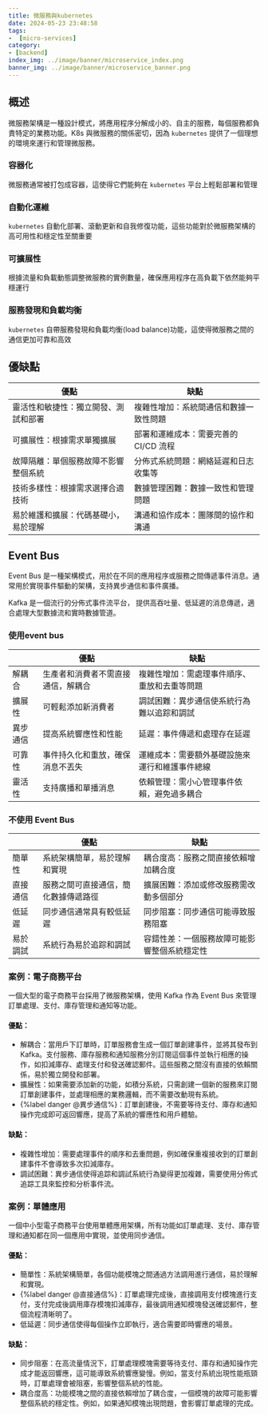```yaml
---
title: 微服務與kubernetes
date: 2024-05-23 23:48:58
tags:
-  [micro-services]
category:
- [backend]
index_img: ../image/banner/microservice_index.png
banner_img: ../image/banner/microservice_banner.png
---
```

## 概述

微服務架構是一種設計模式，將應用程序分解成小的、自主的服務，每個服務都負責特定的業務功能。K8s 與微服務的關係密切，因為 `kubernetes` 提供了一個理想的環境來運行和管理微服務。

### 容器化

微服務通常被打包成容器，這使得它們能夠在 `kubernetes` 平台上輕鬆部署和管理

### 自動化運維

`kubernetes` 自動化部署、滾動更新和自我修復功能，這些功能對於微服務架構的高可用性和穩定性至關重要

### 可擴展性

根據流量和負載動態調整微服務的實例數量，確保應用程序在高負載下依然能夠平穩運行

### 服務發現和負載均衡

`kubernetes` 自帶服務發現和負載均衡(load balance)功能，這使得微服務之間的通信更加可靠和高效

## 優缺點

| **優點**                               | **缺點**                               |
| -------------------------------------- | -------------------------------------- |
| 靈活性和敏捷性：獨立開發、測試和部署     | 複雜性增加：系統間通信和數據一致性問題  |
| 可擴展性：根據需求單獨擴展               | 部署和運維成本：需要完善的 CI/CD 流程  |
| 故障隔離：單個服務故障不影響整個系統     | 分佈式系統問題：網絡延遲和日志收集等    |
| 技術多樣性：根據需求選擇合適技術         | 數據管理困難：數據一致性和管理問題      |
| 易於維護和擴展：代碼基礎小，易於理解     | 溝通和協作成本：團隊間的協作和溝通      |

## Event Bus
Event Bus 是一種架構模式，用於在不同的應用程序或服務之間傳遞事件消息。通常用於實現事件驅動的架構，支持異步通信和事件廣播。

Kafka 是一個流行的分佈式事件流平台， 提供高吞吐量、低延遲的消息傳遞，適合處理大型數據流和實時數據管道。


### 使用event bus

|       | **優點**                                     | **缺點**                                  |
| ------------------------- | -------------------------------------------- | ----------------------------------------- |
| 解耦合                    | 生產者和消費者不需直接通信，解耦合             | 複雜性增加：需處理事件順序、重放和去重等問題|
| 擴展性                    | 可輕鬆添加新消費者                            | 調試困難：異步通信使系統行為難以追踪和調試  |
| 異步通信                  | 提高系統響應性和性能                          | 延遲：事件傳遞和處理存在延遲                 |
| 可靠性                    | 事件持久化和重放，確保消息不丟失               | 運維成本：需要額外基礎設施來運行和維護事件總線|
| 靈活性                    | 支持廣播和單播消息                            | 依賴管理：需小心管理事件依賴，避免過多耦合   |

### 不使用 Event Bus

|      | **優點**                                     | **缺點**                                  |
| -------------------- | -------------------------------------------- | ----------------------------------------- |
| 簡單性               | 系統架構簡單，易於理解和實現                   | 耦合度高：服務之間直接依賴增加耦合度        |
| 直接通信             | 服務之間可直接通信，簡化數據傳遞路徑           | 擴展困難：添加或修改服務需改動多個部分      |
| 低延遲               | 同步通信通常具有較低延遲                       | 同步阻塞：同步通信可能導致服務阻塞          |
| 易於調試             | 系統行為易於追踪和調試                         | 容錯性差：一個服務故障可能影響整個系統穩定性|

### 案例：電子商務平台

一個大型的電子商務平台採用了微服務架構，使用 Kafka 作為 Event Bus 來管理訂單處理、支付、庫存管理和通知等功能。

#### 優點：

- 解耦合：當用戶下訂單時，訂單服務會生成一個訂單創建事件，並將其發布到 Kafka。支付服務、庫存服務和通知服務分別訂閱這個事件並執行相應的操作，如扣減庫存、處理支付和發送確認郵件。這些服務之間沒有直接的依賴關係，易於獨立開發和部署。
- 擴展性：如果需要添加新的功能，如積分系統，只需創建一個新的服務來訂閱訂單創建事件，並處理相應的業務邏輯，而不需要改動現有系統。
- {%label danger @異步通信%}：訂單創建後，不需要等待支付、庫存和通知操作完成即可返回響應，提高了系統的響應性和用戶體驗。

#### 缺點：

- 複雜性增加：需要處理事件的順序和去重問題，例如確保重複接收到的訂單創建事件不會導致多次扣減庫存。
- 調試困難：異步通信使得追踪和調試系統行為變得更加複雜，需要使用分佈式追踪工具來監控和分析事件流。

### 案例：單體應用

一個中小型電子商務平台使用單體應用架構，所有功能如訂單處理、支付、庫存管理和通知都在同一個應用中實現，並使用同步通信。

#### 優點：

- 簡單性：系統架構簡單，各個功能模塊之間通過方法調用進行通信，易於理解和實現。
- {%label danger @直接通信%}：訂單處理完成後，直接調用支付模塊進行支付，支付完成後調用庫存模塊扣減庫存，最後調用通知模塊發送確認郵件，整個流程清晰明了。
- 低延遲：同步通信使得每個操作立即執行，適合需要即時響應的場景。
#### 缺點：

- 同步阻塞：在高流量情況下，訂單處理模塊需要等待支付、庫存和通知操作完成才能返回響應，這可能導致系統響應變慢。例如，當支付系統出現性能瓶頸時，訂單處理會被阻塞，影響整個系統的性能。
- 耦合度高：功能模塊之間的直接依賴增加了耦合度，一個模塊的故障可能影響整個系統的穩定性。例如，如果通知模塊出現問題，會影響訂單處理的完成。